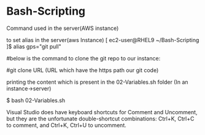 # Bash-Scripting
Command used in the server(AWS instance)

to set alias in the server(aws Instance)
[ ec2-user@RHEL9 ~/Bash-Scripting ]$ alias gps="git pull"

#below is the command to clone the git repo to our instance:

#git clone URL (URL which have the https path our git code)

 printing the content which is present in the 02-Variables.sh folder (In an instance->server)
 
 $ bash 02-Variables.sh

 Visual Studio does have keyboard shortcuts for Comment and Uncomment, but they are the unfortunate double-shortcut combinations: Ctrl+K, Ctrl+C to comment, and Ctrl+K, Ctrl+U to uncomment.
 

